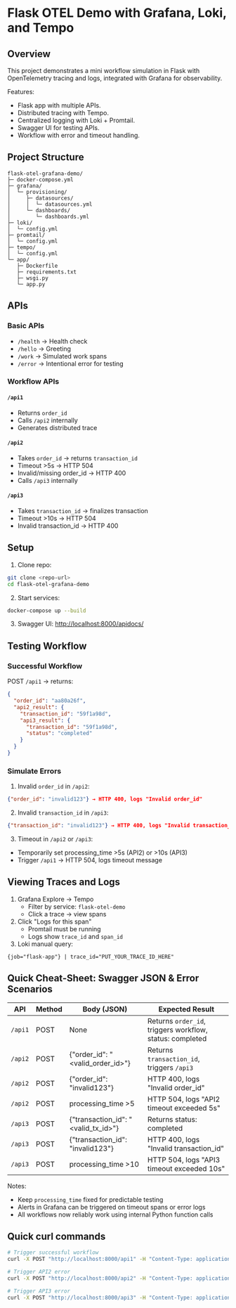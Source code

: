 
# Flask OTEL Demo with Grafana, Loki, and Tempo

## Overview

This project demonstrates a mini workflow simulation in Flask with OpenTelemetry tracing and logs, integrated with Grafana for observability.

Features:
- Flask app with multiple APIs.
- Distributed tracing with Tempo.
- Centralized logging with Loki + Promtail.
- Swagger UI for testing APIs.
- Workflow with error and timeout handling.

## Project Structure

```
flask-otel-grafana-demo/
├─ docker-compose.yml
├─ grafana/
│  └─ provisioning/
│     ├─ datasources/
│     │  └─ datasources.yml
│     └─ dashboards/
│        └─ dashboards.yml
├─ loki/
│  └─ config.yml
├─ promtail/
│  └─ config.yml
├─ tempo/
│  └─ config.yml
└─ app/
   ├─ Dockerfile
   ├─ requirements.txt
   ├─ wsgi.py
   └─ app.py
```

## APIs

### Basic APIs
- `/health` → Health check
- `/hello` → Greeting
- `/work` → Simulated work spans
- `/error` → Intentional error for testing

### Workflow APIs

#### `/api1`
- Returns `order_id`
- Calls `/api2` internally
- Generates distributed trace

#### `/api2`
- Takes `order_id` → returns `transaction_id`
- Timeout >5s → HTTP 504
- Invalid/missing order_id → HTTP 400
- Calls `/api3` internally

#### `/api3`
- Takes `transaction_id` → finalizes transaction
- Timeout >10s → HTTP 504
- Invalid transaction_id → HTTP 400

## Setup

1. Clone repo:

```bash
git clone <repo-url>
cd flask-otel-grafana-demo
```

2. Start services:

```bash
docker-compose up --build
```

3. Swagger UI: [http://localhost:8000/apidocs/](http://localhost:8000/apidocs/)

## Testing Workflow

### Successful Workflow
POST `/api1` → returns:

```json
{
  "order_id": "aa80a26f",
  "api2_result": {
    "transaction_id": "59f1a98d",
    "api3_result": {
      "transaction_id": "59f1a98d",
      "status": "completed"
    }
  }
}
```

### Simulate Errors
1. Invalid `order_id` in `/api2`:

```json
{"order_id": "invalid123"} → HTTP 400, logs "Invalid order_id"
```

2. Invalid `transaction_id` in `/api3`:

```json
{"transaction_id": "invalid123"} → HTTP 400, logs "Invalid transaction_id"
```

3. Timeout in `/api2` or `/api3`:
- Temporarily set processing_time >5s (API2) or >10s (API3)
- Trigger `/api1` → HTTP 504, logs timeout message

## Viewing Traces and Logs
1. Grafana Explore → Tempo
   - Filter by service: `flask-otel-demo`
   - Click a trace → view spans
2. Click "Logs for this span"
   - Promtail must be running
   - Logs show `trace_id` and `span_id`
3. Loki manual query:

```
{job="flask-app"} | trace_id="PUT_YOUR_TRACE_ID_HERE"
```

## Quick Cheat-Sheet: Swagger JSON & Error Scenarios

| API | Method | Body (JSON) | Expected Result |
|-----|--------|-------------|----------------|
| `/api1` | POST | None | Returns `order_id`, triggers workflow, status: completed |
| `/api2` | POST | {"order_id": "<valid_order_id>"} | Returns `transaction_id`, triggers `/api3` |
| `/api2` | POST | {"order_id": "invalid123"} | HTTP 400, logs "Invalid order_id" |
| `/api2` | POST | processing_time >5 | HTTP 504, logs "API2 timeout exceeded 5s" |
| `/api3` | POST | {"transaction_id": "<valid_tx_id>"} | Returns status: completed |
| `/api3` | POST | {"transaction_id": "invalid123"} | HTTP 400, logs "Invalid transaction_id" |
| `/api3` | POST | processing_time >10 | HTTP 504, logs "API3 timeout exceeded 10s" |

Notes:
- Keep `processing_time` fixed for predictable testing
- Alerts in Grafana can be triggered on timeout spans or error logs
- All workflows now reliably work using internal Python function calls

## Quick curl commands

```bash
# Trigger successful workflow
curl -X POST "http://localhost:8000/api1" -H "Content-Type: application/json"

# Trigger API2 error
curl -X POST "http://localhost:8000/api2" -H "Content-Type: application/json" -d '{"order_id":"invalid123"}'

# Trigger API3 error
curl -X POST "http://localhost:8000/api3" -H "Content-Type: application/json" -d '{"transaction_id":"invalid123"}'
```
